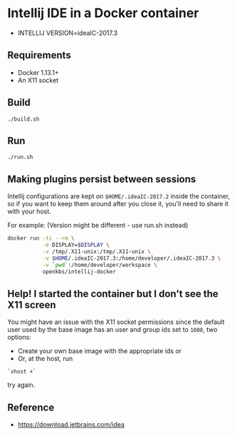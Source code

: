 # Intellij IDE in a Docker container

* INTELLIJ VERSION=ideaIC-2017.3

## Requirements
* Docker 1.13.1+ 
* An X11 socket

## Build
```
./build.sh
```

## Run
```
./run.sh
```

## Making plugins persist between sessions

Intellij configurations are kept on `$HOME/.ideaIC-2017.2` inside the container, so if you
want to keep them around after you close it, you'll need to share it with your
host.

For example: (Version might be different - use run.sh instead)

```sh
docker run -ti --rm \
           -e DISPLAY=$DISPLAY \
           -v /tmp/.X11-unix:/tmp/.X11-unix \
           -v $HOME/.ideaIC-2017.3:/home/developer/.ideaIC-2017.3 \
           -v `pwd`:/home/developer/workspace \
           openkbs/intellij-docker
```

## Help! I started the container but I don't see the X11 screen

You might have an issue with the X11 socket permissions since the default user
used by the base image has an user and group ids set to `1000`, two options:
* Create your own base image with the appropriate ids or 
* Or, at the host, run
```
`xhost +` 
```
try again.

## Reference
* https://download.jetbrains.com/idea
